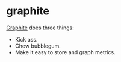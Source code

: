 graphite
========

[Graphite][1] does three things:

- Kick ass.
- Chew bubblegum.
- Make it easy to store and graph metrics.

[1]: http://graphiteapp.org/
